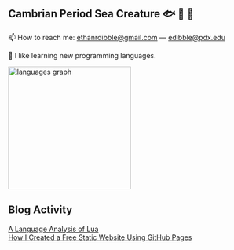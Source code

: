 ## Cambrian Period Sea Creature 🐟 🐠 🐡
📫 How to reach me: ethanrdibble@gmail.com — edibble@pdx.edu

:open_book: I like learning new programming languages.
<!--
<div align="left">
  <img src="https://cdn.jsdelivr.net/gh/devicons/devicon/icons/javascript/javascript-original.svg" height="40" alt="javascript logo"  />
  <img width="12" />
  <img src="https://cdn.jsdelivr.net/gh/devicons/devicon/icons/python/python-original.svg" height="40" alt="python logo"  />
  <img width="12" />
  <img src="https://cdn.jsdelivr.net/gh/devicons/devicon/icons/lua/lua-original.svg" height="40" alt="lua logo"  />
  <img width="12" />
  <img src="https://cdn.jsdelivr.net/gh/devicons/devicon/icons/c/c-original.svg" height="40" alt="c logo"  />
  <img width="12" />
  <img src="https://cdn.jsdelivr.net/gh/devicons/devicon/icons/cplusplus/cplusplus-original.svg" height="40" alt="cplusplus logo"  />
  <img width="12" />
  <img src="https://skillicons.dev/icons?i=rust" height="40" alt="rust logo"  />
</div>
-->

<!--
<br/>
<div align="left">
  <img src="https://github-readme-stats.vercel.app/api/top-langs?username=edibblepdx&locale=en&hide_title=false&layout=compact&card_width=320&langs_count=5&theme=dracula&hide_border=false&order=2" height="150" alt="languages graph"  />
</div>
-->
<div align="left">
  <img src="https://github-readme-stats.vercel.app/api/top-langs?username=edibblepdx&locale=en&hide_title=true&layout=compact&card_width=320&langs_count=12&theme=react&hide_border=true&order=2" height="250" alt="languages graph"  />
</div>

## Blog Activity

[A Language Analysis of Lua](https://edibblepdx.github.io/post.html?title=lua)</br>
[How I Created a Free Static Website Using GitHub Pages](https://edibblepdx.github.io/post.html?title=howto)

<!--
**edibblepdx/edibblepdx** is a ✨ _special_ ✨ repository because its `README.md` (this file) appears on your GitHub profile.

Here are some ideas to get you started:

- 🔭 I’m currently working on ...
- 🌱 I’m currently learning ...
- 👯 I’m looking to collaborate on ...
- 🤔 I’m looking for help with ...
- 💬 Ask me about ...
- 📫 How to reach me: ...
- 😄 Pronouns: ...
- ⚡ Fun fact: ...
-->
